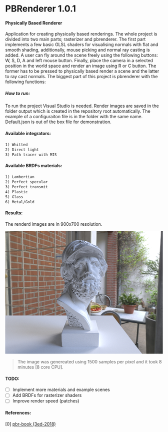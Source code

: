 # PBRenderer 1.0.1

####  Physically Based Renderer

Application for creating physically based renderings. The whole project is divided into two main parts; rasterizer and pbrenderer. The first part implements a few basic GLSL shaders for visualising normals with flat and smooth shading, additionally, mouse picking and normal ray casting is added. A user can fly around the scene freely using the following buttons: W, S, D, A and left mouse button. Finally, place the camera in a selected position in the world space and render an image using R or C button. The former has to be pressed to physically based render a scene and the latter to ray cast normals. The biggest part of this project is pbrenderer with the following functions:

##### How to run:

To run the project Visual Studio is needed. Render images are saved in the folder output which is created in the repository root automatically. The example of a configuraiton file is in the folder with the same name. Default.json is out of the box file for demonstration.

#### Available integrators:
```
1) Whitted
2) Direct light
3) Path tracer with MIS
```

####  Available BRDFs materials:
```
1) Lambertian
2) Perfect specular
3) Perfect transmit
4) Plastic
5) Glass
6) Metal/Gold
```

####  Results:

The renderd images are in 900x700 resolution.

![output_1](https://github.com/Zielon/PBRenderer/blob/master/samples/output_1.jpg)
> The image was genereated using 1500 samples per pixel and it took 8 minutes [8 core CPU].

#### TODO:

- [ ] Implement more materials and example scenes
- [ ] Add BRDFs for rasterizer shaders
- [ ] Improve render speed (patches)

#### References:
[0] [pbr-book (3ed-2018)](http://www.pbr-book.org/3ed-2018/contents.html)